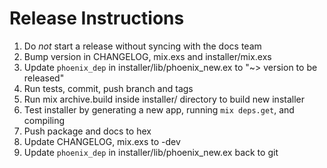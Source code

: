 # Release Instructions

  1. Do *not* start a release without syncing with the docs team
  2. Bump version in CHANGELOG, mix.exs and installer/mix.exs
  3. Update `phoenix_dep` in installer/lib/phoenix_new.ex to "~> version to be released"
  4. Run tests, commit, push branch and tags
  5. Run mix archive.build inside installer/ directory to build new installer
  6. Test installer by generating a new app, running `mix deps.get`, and compiling
  7. Push package and docs to hex
  8. Update CHANGELOG, mix.exs to -dev
  9. Update `phoenix_dep` in installer/lib/phoenix_new.ex back to git
